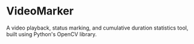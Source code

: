 # VideoMarker
A video playback, status marking, and cumulative duration statistics tool, built using Python's OpenCV library.
